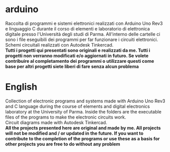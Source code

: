 # arduino
Raccolta di programmi e sistemi elettronici realizzati con Arduino Uno Rev3 e linguaggio C durante il corso di elementi e laboratorio di elettronica digitale presso l'Università degli studi di Parma. All'interno delle cartelle ci sono i file eseguibili dei programmi per far funzionare i circuiti elettronici. \
Schemi circuitali realizzati con Autodesk Tinkercad. \
**Tutti i progetti qui presentati sono originali e realizzati da me. Tutti i progetti non verranno modificati e/o aggiornati in futuro. Se volete contribuire al completamento dei programmi o utilizzare questi come base per altri progetti siete liberi di fare senza alcun problema**

# English
Collection of electronic programs and systems made with Arduino Uno Rev3 and C language during the course of elements and digital electronics laboratory at the University of Parma. Inside the folders are the executable files of the programs to make the electronic circuits work. \
Circuit diagrams made with Autodesk Tinkercad. \
**All the projects presented here are original and made by me. All projects will not be modified and / or updated in the future. If you want to contribute to the completion of the programs or use these as a basis for other projects you are free to do without any problem**
